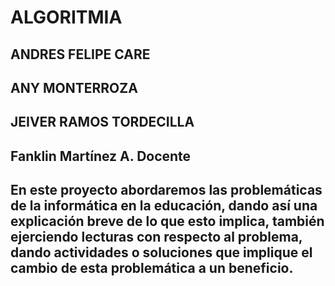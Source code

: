 # ALGORITMIA
## ANDRES FELIPE CARE
## ANY MONTERROZA
## JEIVER RAMOS TORDECILLA
## Fanklin Martínez A. Docente
## En este proyecto abordaremos las problemáticas de la informática en la educación, dando así una explicación breve de lo que esto implica, también  ejerciendo lecturas con respecto al problema, dando actividades o soluciones que implique el cambio de esta problemática a un beneficio.

